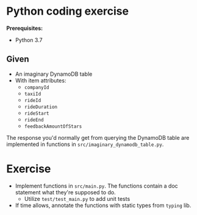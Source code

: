 # Python coding exercise

**Prerequisites:**
- Python 3.7

## Given
- An imaginary DynamoDB table
- With item attributes:
  - `companyId`
  - `taxiId`
  - `rideId`
  - `rideDuration`
  - `rideStart`
  - `rideEnd`
  - `feedbackAmountOfStars`

The response you'd normally get from querying the DynamoDB table are implemented in functions in `src/imaginary_dynamodb_table.py`.

# Exercise
* Implement functions in `src/main.py`. The functions contain a doc statement what they're supposed to do.
  * Utilize `test/test_main.py` to add unit tests
* If time allows, annotate the functions with static types from `typing` lib.

